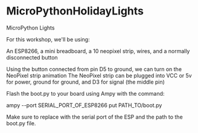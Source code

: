 # MicroPythonHolidayLights

MicroPython Lights

For this workshop, we'll be using:

An ESP8266, a mini breadboard, a 10 neopixel strip, wires, and a normally disconnected button

Using the button connected from pin D5 to ground, we can turn on the NeoPixel strip animation
The NeoPixel strip can be plugged into VCC or 5v for power, ground for ground, and D3 for signal (the middle pin)

Flash the boot.py to your board using Ampy with the command:

ampy --port SERIAL_PORT_OF_ESP8266 put PATH_TO/boot.py

Make sure to replace with the serial port of the ESP and the path to the boot.py file.
